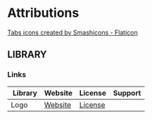 # Attributions
<a href="https://www.flaticon.com/free-icons/tabs" title="tabs icons">Tabs icons created by Smashicons - Flaticon</a>

## LIBRARY

### Links
| &nbsp;Library     | Website     | License     | Support     |
| ----------------- | ----------- | ----------- | ----------- |
| Logo	           | [Website](https://www.flaticon.com/free-icon/tabs_3815466) | [License](https://www.freepikcompany.com/legal#nav-flaticon-agreement) | |
